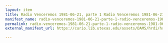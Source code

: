 ```yaml
---
layout: item
title: Radio Venceremos 1981-06-21, parte 1 Radio Venceremos 1981-06-21, parte 1
manifest_name: radio-venceremos-1981-06-21-parte-1-radio-venceremos-1981-06-21-parte-1
permalink: radio-venceremos-1981-06-21-parte-1-radio-venceremos-1981-06-21-parte-1
external_manifest_url: https://curio.lib.utexas.edu/assets/DAMS/hrdi/hrdi_7f7dea8d-8444-43a7-9fe1-52bbeb38999d/manifests/3/hrdi_7f7dea8d-8444-43a7-9fe1-52bbeb38999d.json

---
```

<!-- Add an essay or interpretive material below this line,
using HTML or markdown.  Do not modify this file above this line -->
